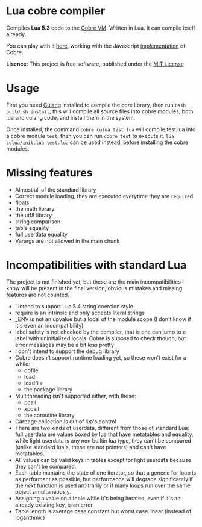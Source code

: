 # Lua cobre compiler

Compiles **Lua 5.3** code to the [Cobre VM](https://github.com/Arnaz87/cobrevm). Written in Lua. It can compile itself already.

You can play with it [here](http://arnaud.com.ve/cobre/), working with the Javascript [implementation](https://github.com/Arnaz87/cobreweb) of Cobre.

**Lisence**: This project is free software, published under the
  [MIT License](https://opensource.org/licenses/MIT)

# Usage

First you need [Culang](https://github.com/Arnaz87/culang) installed to compile the core library, then run `bash build.sh install`, this will compile all source files into cobre modules, both lua and culang code, and install them in the system.

Once installed, the command `cobre culua test.lua` will compile test.lua into a cobre module `test`, then you can run `cobre test` to execute it. `lua culua/init.lua test.lua` can be used instead, before installing the cobre modules.

# Missing features

- Almost all of the standard library
- Correct module loading, they are executed everytime they are `require`d
- floats
- the math library
- the utf8 library
- string comparison
- table equality
- full userdata equality
- Varargs are not allowed in the main chunk

# Incompatibilities with standard Lua

The project is not finished yet, but these are the main incompatibilities I know will be present in the final version, obvious mistakes and missing features are not counted.

- I intend to support Lua 5.4 string coercion style
- require is an intrinsic and only accepts literal strings
- \_ENV is not an upvalue but a local of the module scope (I don't know if it's even an incompatibility)
- label safety is not checked by the compiler, that is one can jump to a label with uninitialized locals. Cobre is suposed to check though, but error messages may be a bit less pretty
- I don't intend to support the debug library
- Cobre doesn't support runtime loading yet, so these won't exist for a while:
  + dofile
  + load
  + loadfile
  + the package library
- Multithreading isn't supported either, with these:
  + pcall
  + xpcall
  + the coroutine library
- Garbage collection is out of lua's control
- There are two kinds of userdata, different from those of standard Lua: full userdata are values boxed by lua that have metatables and equality, while light userdata is any non builtin lua type, they can't be compared (unlike standard lua's, these are not pointers) and can't have metatables.
- All values can be valid keys in tables except for light userdata because they can't be compared.
- Each table mantains the state of one iterator, so that a generic for loop is as performant as possible, but performance will degrade significantly if the *next* function is used arbitrarily or if many loops run over the same object simultaneously.
- Assigning a value on a table while it's being iterated, even if it's an already existing key, is an error.
- Table length is average case constant but worst case linear (instead of logarithmic)
